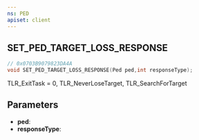 ```yaml
---
ns: PED
apiset: client
---
```

## SET_PED_TARGET_LOSS_RESPONSE

```c
// 0x0703B9079823DA4A
void SET_PED_TARGET_LOSS_RESPONSE(Ped ped,int responseType);
```

TLR_ExitTask = 0,
TLR_NeverLoseTarget,
TLR_SearchForTarget

## Parameters
* **ped**:
* **responseType**:



